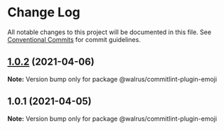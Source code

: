 # Change Log

All notable changes to this project will be documented in this file.
See [Conventional Commits](https://conventionalcommits.org) for commit guidelines.

## [1.0.2](https://github.com/walrusjs/commit-workflow/compare/@walrus/commitlint-plugin-emoji@1.0.1...@walrus/commitlint-plugin-emoji@1.0.2) (2021-04-06)

**Note:** Version bump only for package @walrus/commitlint-plugin-emoji

## 1.0.1 (2021-04-05)

**Note:** Version bump only for package @walrus/commitlint-plugin-emoji
